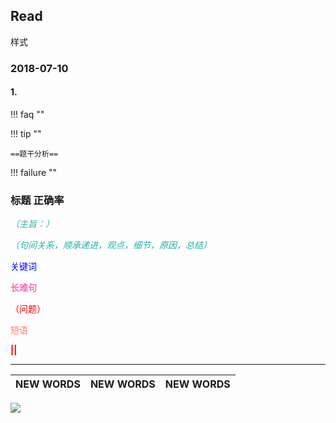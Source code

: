 ## Read

样式

### 2018-07-10 

#### 1.

!!! faq ""

!!! tip ""

    ==题干分析==
    
!!! failure ""

<h3>标题 正确率</h3>

<font color='LightSeaGreen'>*（主旨：）*</font>

<font color='LightSeaGreen'>*（句间关系，顺承递进，观点，细节，原因，总结）*</font>

<font color='Blue'>关键词</font>

<font color='hotpink'>**长难句**</font>

<font color='red'>（问题）</font>

<font color='Salmon'>短语</font>

<font color='red'>**||**</font>


----
    
NEW WORDS |  NEW WORDS |  NEW WORDS
------------ | -------------  | -------------
    
    
![](../images/.png)